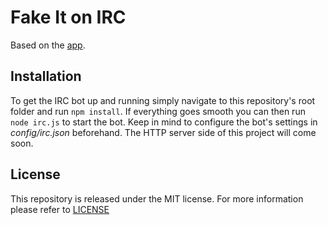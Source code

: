 # Fake It on IRC #

Based on the [app](https://play.google.com/store/apps/details?id=appinventor.ai_scottnicholson.FakingIt&hl=en_GB).

## Installation ##

To get the IRC bot up and running simply navigate to this repository's root folder and run `npm install`. If everything goes smooth you can then run `node irc.js` to start the bot. Keep in mind to configure the bot's settings in *config/irc.json* beforehand. The HTTP server side of this project will come soon.

## License ##

This repository is released under the MIT license. For more information please refer to [LICENSE](https://github.com/isogash/faking-it-on-irc/blob/master/LICENSE)